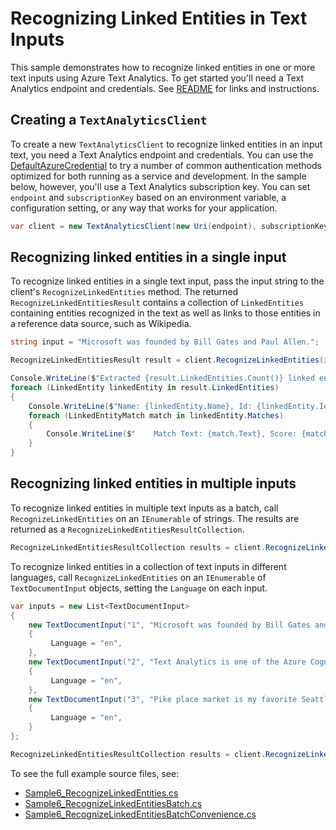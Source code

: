 # Recognizing Linked Entities in Text Inputs
This sample demonstrates how to recognize linked entities in one or more text inputs using Azure Text Analytics.  To get started you'll need a Text Analytics endpoint and credentials.  See [README](../README.md) for links and instructions.

## Creating a `TextAnalyticsClient`

To create a new `TextAnalyticsClient` to recognize linked entities in an input text, you need a Text Analytics endpoint and credentials.  You can use the [DefaultAzureCredential][DefaultAzureCredential] to try a number of common authentication methods optimized for both running as a service and development.  In the sample below, however, you'll use a Text Analytics subscription key.  You can set `endpoint` and `subscriptionKey` based on an environment variable, a configuration setting, or any way that works for your application.

```C# Snippet:TextAnalyticsSample6CreateClient
var client = new TextAnalyticsClient(new Uri(endpoint), subscriptionKey);
```

## Recognizing linked entities in a single input

To recognize linked entities in a single text input, pass the input string to the client's `RecognizeLinkedEntities` method.  The returned `RecognizeLinkedEntitiesResult` contains a collection of `LinkedEntities` containing entities recognized in the text as well as links to those entities in a reference data source, such as Wikipedia.

```C# Snippet:RecognizeLinkedEntities
string input = "Microsoft was founded by Bill Gates and Paul Allen.";

RecognizeLinkedEntitiesResult result = client.RecognizeLinkedEntities(input);

Console.WriteLine($"Extracted {result.LinkedEntities.Count()} linked entit{(result.LinkedEntities.Count() > 1 ? "ies" : "y")}:");
foreach (LinkedEntity linkedEntity in result.LinkedEntities)
{
    Console.WriteLine($"Name: {linkedEntity.Name}, Id: {linkedEntity.Id}, Language: {linkedEntity.Language}, Data Source: {linkedEntity.DataSource}, Uri: {linkedEntity.Uri.ToString()}");
    foreach (LinkedEntityMatch match in linkedEntity.Matches)
    {
        Console.WriteLine($"    Match Text: {match.Text}, Score: {match.Score:0.00}, Offset: {match.Offset}, Length: {match.Length}.");
    }
}
```

## Recognizing linked entities in multiple inputs

To recognize linked entities in multiple text inputs as a batch, call `RecognizeLinkedEntities` on an `IEnumerable` of strings.  The results are returned as a `RecognizeLinkedEntitiesResultCollection`.

```C# Snippet:TextAnalyticsSample6RecognizeLinkedEntitiesConvenience
RecognizeLinkedEntitiesResultCollection results = client.RecognizeLinkedEntities(inputs);
```

To recognize linked entities in a collection of text inputs in different languages, call `RecognizeLinkedEntities` on an `IEnumerable` of `TextDocumentInput` objects, setting the `Language` on each input.

```C# Snippet:TextAnalyticsSample6RecognizeLinkedEntitiesBatch
var inputs = new List<TextDocumentInput>
{
    new TextDocumentInput("1", "Microsoft was founded by Bill Gates and Paul Allen.")
    {
         Language = "en",
    },
    new TextDocumentInput("2", "Text Analytics is one of the Azure Cognitive Services.")
    {
         Language = "en",
    },
    new TextDocumentInput("3", "Pike place market is my favorite Seattle attraction.")
    {
         Language = "en",
    }
};

RecognizeLinkedEntitiesResultCollection results = client.RecognizeLinkedEntities(inputs, new TextAnalyticsRequestOptions { IncludeStatistics = true });
```

To see the full example source files, see:

* [Sample6_RecognizeLinkedEntities.cs](../tests/samples/Sample6_RecognizeLinkedEntities.cs)
* [Sample6_RecognizeLinkedEntitiesBatch.cs](../tests/samples/Sample6_RecognizeLinkedEntitiesBatch.cs)
* [Sample6_RecognizeLinkedEntitiesBatchConvenience.cs](../tests/samples/Sample6_RecognizeLinkedEntitiesBatchConvenience.cs)

[DefaultAzureCredential]: ../../../identity/Azure.Identity/README.md